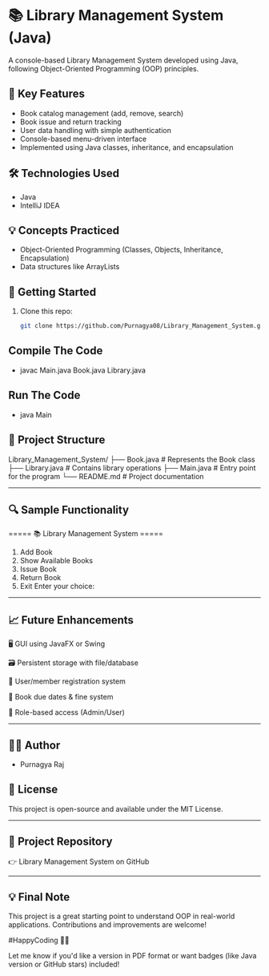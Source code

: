 # 📚 Library Management System (Java)

A console-based Library Management System developed using Java, following Object-Oriented Programming (OOP) principles.

## 🔧 Key Features
- Book catalog management (add, remove, search)
- Book issue and return tracking
- User data handling with simple authentication
- Console-based menu-driven interface
- Implemented using Java classes, inheritance, and encapsulation

## 🛠 Technologies Used
- Java
- IntelliJ IDEA

## 💡 Concepts Practiced
- Object-Oriented Programming (Classes, Objects, Inheritance, Encapsulation)
- Data structures like ArrayLists

## 🚀 Getting Started
1. Clone this repo:
   ```bash
   git clone https://github.com/Purnagya08/Library_Management_System.git

## Compile The Code
- javac Main.java Book.java Library.java

## Run The Code 
- java Main

## 📂 Project Structure

Library_Management_System/
├── Book.java         # Represents the Book class
├── Library.java      # Contains library operations
├── Main.java         # Entry point for the program
└── README.md         # Project documentation


---

## 🔍 Sample Functionality

===== 📚 Library Management System =====
1. Add Book
2. Show Available Books
3. Issue Book
4. Return Book
5. Exit
Enter your choice:


---

## 📈 Future Enhancements

🖥️ GUI using JavaFX or Swing

🗃️ Persistent storage with file/database

👥 User/member registration system

📆 Book due dates & fine system

🔐 Role-based access (Admin/User)



---

## 🙋‍♂️ Author

- Purnagya Raj

## 📄 License

This project is open-source and available under the MIT License.


---

## 🔗 Project Repository

👉 Library Management System on GitHub


---

## 💡 Final Note

This project is a great starting point to understand OOP in real-world applications. Contributions and improvements are welcome!

#HappyCoding 👨‍💻

Let me know if you'd like a version in PDF format or want badges (like Java version or GitHub stars) included!